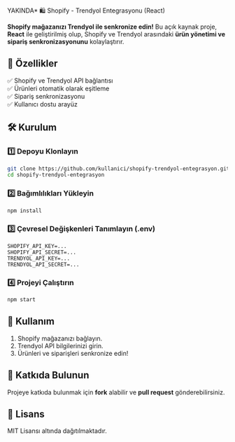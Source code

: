 YAKINDA*
🛍️ Shopify - Trendyol Entegrasyonu (React)

**Shopify mağazanızı Trendyol ile senkronize edin!** Bu açık kaynak proje, **React** ile geliştirilmiş olup, Shopify ve Trendyol arasındaki **ürün yönetimi ve sipariş senkronizasyonunu** kolaylaştırır.

## 🚀 Özellikler  
✅ Shopify ve Trendyol API bağlantısı  
✅ Ürünleri otomatik olarak eşitleme  
✅ Sipariş senkronizasyonu  
✅ Kullanıcı dostu arayüz  

## 🛠️ Kurulum  

### 1️⃣ **Depoyu Klonlayın**  
```sh
git clone https://github.com/kullanici/shopify-trendyol-entegrasyon.git
cd shopify-trendyol-entegrasyon
```

### 2️⃣ **Bağımlılıkları Yükleyin**  
```sh
npm install
```

### 3️⃣ **Çevresel Değişkenleri Tanımlayın (.env)**  
```
SHOPIFY_API_KEY=...
SHOPIFY_API_SECRET=...
TRENDYOL_API_KEY=...
TRENDYOL_API_SECRET=...
```

### 4️⃣ **Projeyi Çalıştırın**  
```sh
npm start
```

## 🎯 Kullanım  
1. Shopify mağazanızı bağlayın.  
2. Trendyol API bilgilerinizi girin.  
3. Ürünleri ve siparişleri senkronize edin!  

## 🤝 Katkıda Bulunun  
Projeye katkıda bulunmak için **fork** alabilir ve **pull request** gönderebilirsiniz.  

## 📜 Lisans  
MIT Lisansı altında dağıtılmaktadır.  
